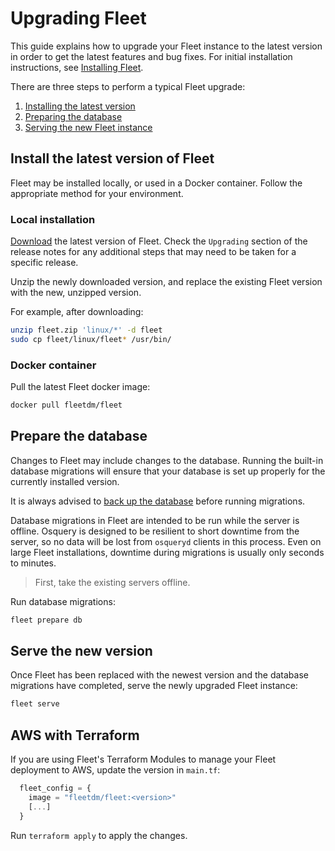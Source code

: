 # Upgrading Fleet

This guide explains how to upgrade your Fleet instance to the latest version in order to get the latest features and bug fixes. For initial installation instructions, see [Installing Fleet](https://fleetdm.com/docs/deploy/deploy-fleet-on-centos#installing-fleet).

There are three steps to perform a typical Fleet upgrade:

1. [Installing the latest version](#install-the-latest-version-of-fleet)
2. [Preparing the database](#prepare-the-database)
3. [Serving the new Fleet instance](#serve-the-new-version)


## Install the latest version of Fleet

Fleet may be installed locally, or used in a Docker container. Follow the appropriate method for your environment. 

### Local installation

[Download](https://github.com/fleetdm/fleet/releases) the latest version of Fleet. Check the `Upgrading` section of the release notes for any additional steps that may need to be taken for a specific release. 

Unzip the newly downloaded version, and replace the existing Fleet version with the new, unzipped version.

For example, after downloading:

```sh
unzip fleet.zip 'linux/*' -d fleet
sudo cp fleet/linux/fleet* /usr/bin/
```

### Docker container

Pull the latest Fleet docker image:

```sh
docker pull fleetdm/fleet
```

## Prepare the database

Changes to Fleet may include changes to the database. Running the built-in database migrations will ensure that your database is set up properly for the currently installed version. 

It is always advised to [back up the database](https://dev.mysql.com/doc/refman/8.0/en/backup-methods.html) before running migrations. 

Database migrations in Fleet are intended to be run while the server is offline. Osquery is designed to be resilient to short downtime from the server, so no data will be lost from `osqueryd` clients in this process. Even on large Fleet installations, downtime during migrations is usually only seconds to minutes.

> First, take the existing servers offline.

Run database migrations:

```sh
fleet prepare db
```

## Serve the new version

Once Fleet has been replaced with the newest version and the database migrations have completed, serve the newly upgraded Fleet instance:

```sh
fleet serve
```

## AWS with Terraform

If you are using Fleet's Terraform Modules to manage your Fleet deployment to AWS, update the version in `main.tf`:

```tf
  fleet_config = {
    image = "fleetdm/fleet:<version>" 
    [...]
  }
```

Run `terraform apply` to apply the changes.

<meta name="pageOrderInSection" value="300">
<meta name="description" value="Learn how to upgrade your Fleet instance to the latest version.">
